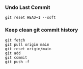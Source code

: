 ### Undo Last Commit
```
git reset HEAD~1 --soft
```

### Keep clean git commit history
```
git fetch
git pull origin main
git reset origin/main
git add
git commit
git push -f
```

